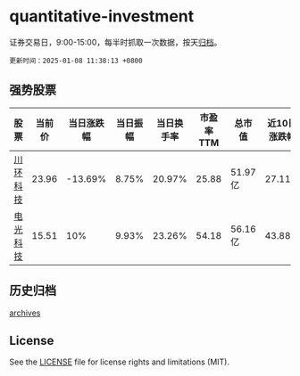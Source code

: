 # quantitative-investment

证券交易日，9:00-15:00，每半时抓取一次数据，按天[归档](archives)。

`更新时间：2025-01-08 11:38:13 +0800`

## 强势股票

|股票|当前价|当日涨跌幅|当日振幅|当日换手率|市盈率TTM|总市值|近10日涨跌幅|
|----|----|----|----|----|----|----|----|
|[川环科技](https://xueqiu.com/S/SZ300547)|23.96|-13.69%|8.75%|20.97%|25.88|51.97亿|27.11%|
|[电光科技](https://xueqiu.com/S/SZ002730)|15.51|10%|9.93%|23.26%|54.18|56.16亿|43.88%|

## 历史归档

[archives](archives)

## License

See the [LICENSE](LICENSE) file for license rights and limitations (MIT).